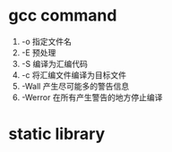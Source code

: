 # gcc command
1. -o 指定文件名
2. -E 预处理
3. -S 编译为汇编代码
4. -c 将汇编文件编译为目标文件
5. -Wall 产生尽可能多的警告信息
6. -Werror 在所有产生警告的地方停止编译

# static library

